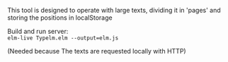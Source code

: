This tool is designed to operate with large texts, dividing it in 'pages' and storing the positions in localStorage

Build and run server:  
`elm-live Typelm.elm --output=elm.js`

(Needed because The texts are requested locally with HTTP)


